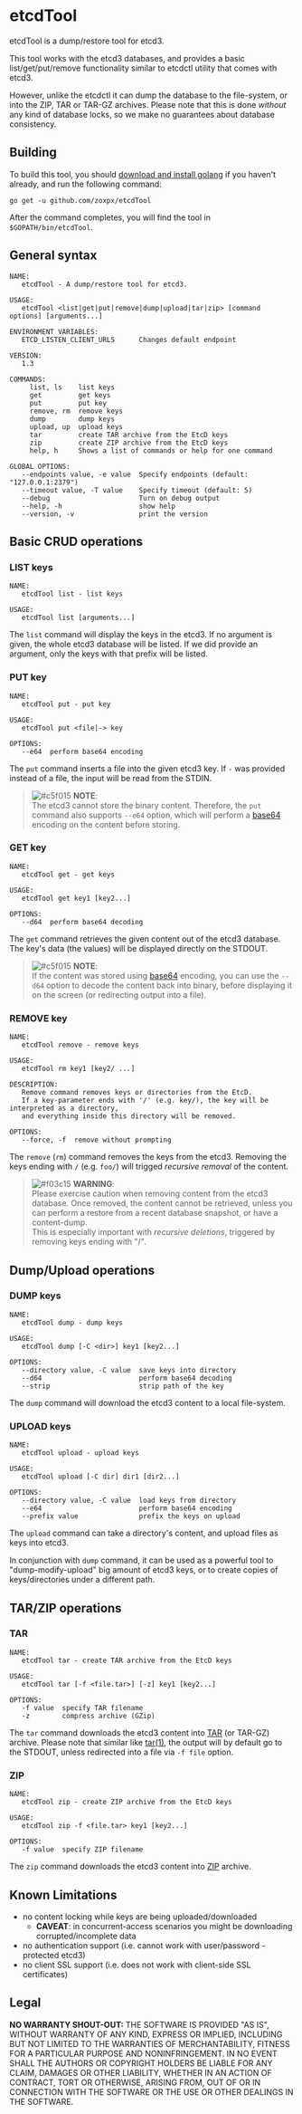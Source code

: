 # etcdTool

etcdTool is a dump/restore tool for etcd3.

This tool works with the etcd3 databases, and provides a basic list/get/put/remove functionality similar to etcdctl utility that comes with etcd3.

However, unlike the etcdctl it can dump the database to the file-system, or into the ZIP, TAR or TAR-GZ archives.   Please note that this is done _without_ any kind of database locks, so we make no guarantees about database consistency.

## Building

To build this tool, you should [download and install golang](https://golang.org/dl/) if you haven't already, and run the following command:

    go get -u github.com/zoxpx/etcdTool

After the command completes, you will find the tool in `$GOPATH/bin/etcdTool`.

## General syntax

    NAME:
       etcdTool - A dump/restore tool for etcd3.
    
    USAGE:
       etcdTool <list|get|put|remove|dump|upload|tar|zip> [command options] [arguments...]
    
    ENVIRONMENT VARIABLES:
       ETCD_LISTEN_CLIENT_URLS      Changes default endpoint
    
    VERSION:
       1.3
    
    COMMANDS:
         list, ls    list keys
         get         get keys
         put         put key
         remove, rm  remove keys
         dump        dump keys
         upload, up  upload keys
         tar         create TAR archive from the EtcD keys
         zip         create ZIP archive from the EtcD keys
         help, h     Shows a list of commands or help for one command
    
    GLOBAL OPTIONS:
       --endpoints value, -e value  Specify endpoints (default: "127.0.0.1:2379")
       --timeout value, -T value    Specify timeout (default: 5)
       --debug                      Turn on debug output
       --help, -h                   show help
       --version, -v                print the version

## Basic CRUD operations

### LIST keys

    NAME:
       etcdTool list - list keys
    
    USAGE:
       etcdTool list [arguments...]

The `list` command will display the keys in the etcd3.  If no argument is given, the whole etcd3 database will be listed.
If we did provide an argument, only the keys with that prefix will be listed.

### PUT key

    NAME:
       etcdTool put - put key
    
    USAGE:
       etcdTool put <file|-> key
    
    OPTIONS:
       --e64  perform base64 encoding

The `put` command inserts a file into the given etcd3 key.  If `-` was provided instead of a file, the input will be read from the STDIN.

> ![#c5f015](https://placehold.it/15/c5f015/000000?text=+) **NOTE**:<br/> The etcd3 cannot store the binary content.  Therefore, the `put` command also supports `--e64` option, which will perform a [base64](https://en.wikipedia.org/wiki/Base64) encoding on the content before storing.

### GET key

    NAME:
       etcdTool get - get keys
    
    USAGE:
       etcdTool get key1 [key2...]
    
    OPTIONS:
       --d64  perform base64 decoding

The `get` command retrieves the given content out of the etcd3 database.  The key's data (the values) will be displayed directly on the STDOUT.

> ![#c5f015](https://placehold.it/15/c5f015/000000?text=+) **NOTE**:<br/> If the content was stored using [base64](https://en.wikipedia.org/wiki/Base64) encoding, you can use the `--d64` option to decode the content back into binary, before displaying it on the screen (or redirecting output into a file).

### REMOVE key

    NAME:
       etcdTool remove - remove keys
    
    USAGE:
       etcdTool rm key1 [key2/ ...]
    
    DESCRIPTION:
       Remove command removes keys or directories from the EtcD.
       If a key-parameter ends with '/' (e.g. key/), the key will be interpreted as a directory,
       and everything inside this directory will be removed.
    
    OPTIONS:
       --force, -f  remove without prompting

The `remove` (`rm`) command removes the keys from the etcd3.  Removing the keys ending with `/` (e.g. `foo/`) will trigged *recursive removal* of the content.

> ![#f03c15](https://placehold.it/15/f03c15/000000?text=+) **WARNING**</span>:<br/> Please exercise caution when removing content from the etcd3 database.  Once removed, the content cannot be retrieved, unless you can perform a restore from a recent database snapshot, or have a content-dump.<br/>
> This is especially important with *recursive deletions*, triggered by removing keys ending with "/".

## Dump/Upload operations

### DUMP keys

    NAME:
       etcdTool dump - dump keys
    
    USAGE:
       etcdTool dump [-C <dir>] key1 [key2...]
    
    OPTIONS:
       --directory value, -C value  save keys into directory
       --d64                        perform base64 decoding
       --strip                      strip path of the key

The `dump` command will download the etcd3 content to a local file-system.

### UPLOAD keys

    NAME:
       etcdTool upload - upload keys
    
    USAGE:
       etcdTool upload [-C dir] dir1 [dir2...]
    
    OPTIONS:
       --directory value, -C value  load keys from directory
       --e64                        perform base64 encoding
       --prefix value               prefix the keys on upload

The `upload` command can take a directory's content, and upload files as keys into etcd3.

In conjunction with `dump` command, it can be used as a powerful tool to "dump-modify-upload" big amount of etcd3 keys, or to create copies of keys/directories under a different path.

## TAR/ZIP operations

### TAR

    NAME:
       etcdTool tar - create TAR archive from the EtcD keys
    
    USAGE:
       etcdTool tar [-f <file.tar>] [-z] key1 [key2...]
    
    OPTIONS:
       -f value  specify TAR filename
       -z        compress archive (GZip)

The `tar` command downloads the etcd3 content into [TAR](https://en.wikipedia.org/wiki/Tar) (or TAR-GZ) archive.
Please note that similar like [tar(1)](https://linux.die.net/man/1/tar), the output will by default go to the STDOUT, unless redirected into a file via `-f file` option.

### ZIP

    NAME:
       etcdTool zip - create ZIP archive from the EtcD keys
    
    USAGE:
       etcdTool zip -f <file.tar> key1 [key2...]
    
    OPTIONS:
       -f value  specify ZIP filename

The `zip` command downloads the etcd3 content into [ZIP](https://en.wikipedia.org/wiki/Zip) archive.

## Known Limitations

* no content locking while keys are being uploaded/downloaded
  * **CAVEAT**: in concurrent-access scenarios you might be downloading corrupted/incomplete data
* no authentication support  (i.e. cannot work with user/password -protected etcd3)
* no client SSL support  (i.e. does not work with client-side SSL certificates)

## Legal

**NO WARRANTY SHOUT-OUT:**  THE SOFTWARE IS PROVIDED "AS IS", WITHOUT WARRANTY OF ANY KIND, EXPRESS OR IMPLIED, INCLUDING BUT NOT LIMITED TO THE WARRANTIES OF MERCHANTABILITY, FITNESS FOR A PARTICULAR PURPOSE AND NONINFRINGEMENT. IN NO EVENT SHALL THE AUTHORS OR COPYRIGHT HOLDERS BE LIABLE FOR ANY CLAIM, DAMAGES OR OTHER LIABILITY, WHETHER IN AN ACTION OF CONTRACT, TORT OR OTHERWISE, ARISING FROM, OUT OF OR IN CONNECTION WITH THE SOFTWARE OR THE USE OR OTHER DEALINGS IN THE SOFTWARE.